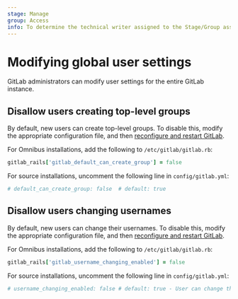 ```yaml
---
stage: Manage
group: Access
info: To determine the technical writer assigned to the Stage/Group associated with this page, see https://about.gitlab.com/handbook/engineering/ux/technical-writing/#assignments
---
```


# Modifying global user settings

GitLab administrators can modify user settings for the entire GitLab instance.

## Disallow users creating top-level groups

By default, new users can create top-level groups. To disable this, modify the appropriate configuration file,
and then [reconfigure and restart GitLab](restart_gitlab.md).

For Omnibus installations, add the following to `/etc/gitlab/gitlab.rb`:

```ruby
gitlab_rails['gitlab_default_can_create_group'] = false
```

For source installations, uncomment the following line in `config/gitlab.yml`:

```yaml
# default_can_create_group: false  # default: true
```

## Disallow users changing usernames

By default, new users can change their usernames. To disable this, modify the appropriate configuration file,
and then [reconfigure and restart GitLab](restart_gitlab.md).

For Omnibus installations, add the following to `/etc/gitlab/gitlab.rb`:

```ruby
gitlab_rails['gitlab_username_changing_enabled'] = false
```

For source installations, uncomment the following line in `config/gitlab.yml`:

```yaml
# username_changing_enabled: false # default: true - User can change their username/namespace
```
